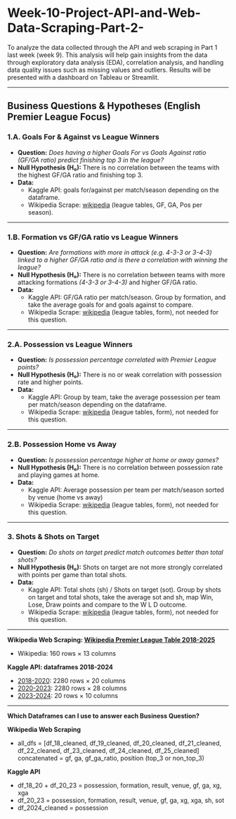 # Week-10-Project-API-and-Web-Data-Scraping-Part-2-

To analyze the data collected through the API and web scraping in Part 1 last week (week 9). 
This analysis will help gain insights from the data through exploratory data analysis (EDA), correlation analysis, and handling data quality issues such as missing values and outliers.
Results will be presented with a dashboard on Tableau or Streamlit.

---

## Business Questions & Hypotheses (English Premier League Focus)

### 1.A. **Goals For & Against vs League Winners**

- **Question:** *Does having a higher Goals For vs Goals Against ratio (GF/GA ratio) predict finishing top 3 in the league?*
- **Null Hypothesis (H₀):** There is no correlation between the teams with the highest GF/GA ratio and finishing top 3.
- **Data:**
    - Kaggle API: goals for/against per match/season depending on the dataframe.
    - Wikipedia Scrape: [wikipedia](https://en.wikipedia.org/wiki/2024%E2%80%9325_Premier_League#League_table) (league tables, GF, GA, Pos per season).

---

### 1.B. **Formation vs GF/GA ratio vs League Winners**

- **Question:** *Are formations with more in attack (e.g. 4-3-3 or 3-4-3) linked to a higher GF/GA ratio and is there a correlation with winning the league?*
- **Null Hypothesis (H₀):** There is no correlation between teams with more attacking formations *(4-3-3 or 3-4-3)* and higher GF/GA ratio.
- **Data:**
    - Kaggle API: GF/GA ratio per match/season. Group by formation, and take the average goals for and goals against to compare.
    - Wikipedia Scrape: [wikipedia](https://en.wikipedia.org/wiki/2024%E2%80%9325_Premier_League#League_table) (league tables, form), not needed for this question.
  

---

### 2.A. **Possession vs League Winners**

- **Question:** *Is possession percentage correlated with Premier League points?*
- **Null Hypothesis (H₀):** There is no or weak correlation with possession rate and higher points.
- **Data:**
    - Kaggle API: Group by team, take the average possession per team per match/season depending on the dataframe.
    - Wikipedia Scrape: [wikipedia](https://en.wikipedia.org/wiki/2024%E2%80%9325_Premier_League#League_table) (league tables, form), not needed for this question.

---

### 2.B. **Possession Home vs Away**

- **Question:** *Is possession percentage higher at home or away games?*
- **Null Hypothesis (H₀):** There is no correlation between possession rate and playing games at home.
- **Data:**
    - Kaggle API: Average possession per team per match/season sorted by venue (home vs away)
    - Wikipedia Scrape: [wikipedia](https://en.wikipedia.org/wiki/2024%E2%80%9325_Premier_League#League_table) (league tables, form), not needed for this question.

---

### 3. **Shots & Shots on Target**

- **Question:** *Do shots on target predict match outcomes better than total shots?*
- **Null Hypothesis (H₀):** Shots on target are not more strongly correlated with points per game than total shots.
- **Data:**
    - Kaggle API: Total shots (sh) / Shots on target (sot). Group by shots on target and total shots, take the average sot and sh, map Win, Lose, Draw points and compare to the W L D outcome.
    - Wikipedia Scrape: [wikipedia](https://en.wikipedia.org/wiki/2024%E2%80%9325_Premier_League#League_table) (league tables, form), not needed for this question.

---

**Wikipedia Web Scraping: [Wikipedia Premier League Table 2018-2025](https://en.wikipedia.org/wiki/List_of_Premier_League_seasons)**
- Wikipedia: 160 rows × 13 columns

**Kaggle API: dataframes 2018-2024**
- [2018-2020](https://www.kaggle.com/datasets/aditya2803/premier-league-team-data?select=Match+Info.csv): 2280 rows × 20 columns
- [2020-2023](https://www.kaggle.com/datasets/toluabbass/premier-league-team-stats-2023-2020?select=matches.csv): 2280 rows × 28 columns
- [2023-2024](https://www.kaggle.com/datasets/whisperingkahuna/premier-league-2324-team-and-player-insights): 20 rows × 10 columns

---

**Which Dataframes can I use to answer each Business Question?**

**Wikipedia Web Scraping**
- all_dfs = [df_18_cleaned, df_19_cleaned, df_20_cleaned, df_21_cleaned, df_22_cleaned, df_23_cleaned, df_24_cleaned, df_25_cleaned] concatenated = gf, ga, gf_ga_ratio, position (top_3 or non_top_3)

**Kaggle API**
- df_18_20 + df_20_23 = possession, formation, result, venue, gf, ga, xg, xga
- df_20_23 = possession, formation, result, venue, gf, ga, xg, xga, sh, sot
- df_2024_cleaned = possession
